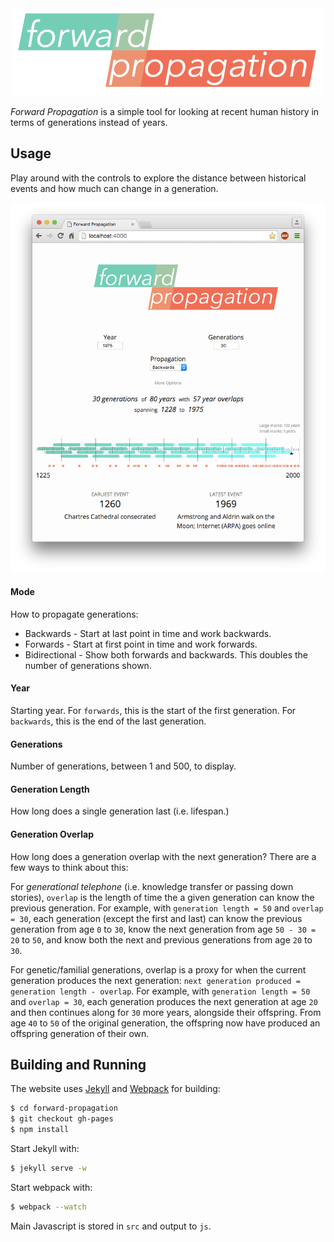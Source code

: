 <div align="center" >
    <img src="https://raw.githubusercontent.com/mattbierner/forward-propagation/master/images/logo.png" alt="Forward Propagation" />
</div>

*Forward Propagation* is a simple tool for looking at recent human history in terms of generations instead of years.

## Usage
Play around with the controls to explore the distance between historical events and how much can change in a generation.
<div align="center" >
    <img src="https://raw.githubusercontent.com/mattbierner/forward-propagation/master/documentation/example.png" alt="Forward Propagation" />
</div>

#### Mode
How to propagate generations:

* Backwards - Start at last point in time and work backwards.
* Forwards - Start at first point in time and work forwards.
* Bidirectional - Show both forwards and backwards. This doubles the number of generations shown.

#### Year
Starting year. For `forwards`, this is the start of the first generation. For `backwards`, this is the end of the last generation.

#### Generations
Number of generations, between 1 and 500, to display.

#### Generation Length
How long does a single generation last (i.e. lifespan.)

#### Generation Overlap
How long does a generation overlap with the next generation? There are a few ways to think about this:

For *generational telephone* (i.e. knowledge transfer or passing down stories), `overlap` is the length of time the a given generation can know the previous generation. For example, with `generation length = 50` and `overlap = 30`, each generation (except the first and last) can know the previous generation from age `0` to `30`, know the next generation from age `50 - 30 = 20` to `50`, and know both the next and previous generations from age `20` to `30`.

For genetic/familial generations, overlap is a proxy for when the current generation produces the next generation: `next generation produced = generation length - overlap`. For example, with `generation length = 50` and `overlap = 30`, each generation produces the next generation at age `20` and then continues along for `30` more years, alongside their offspring. From age `40` to `50` of the original generation, the offspring now have produced an offspring generation of their own.


## Building and Running
The website uses [Jekyll](http://jekyllrb.com/) and [Webpack](http://webpack.github.io/) for building:

```bash
$ cd forward-propagation
$ git checkout gh-pages
$ npm install
```

Start Jekyll with:

```bash
$ jekyll serve -w
```

Start webpack with:

```bash
$ webpack --watch
```

Main Javascript is stored in `src` and output to `js`.